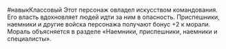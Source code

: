 #навыкКлассовый 
Этот персонаж овладел искусством командования. Его власть вдохновляет людей идти за ним в опасность. Приспешники, наемники и другие войска персонажа получают бонус +2 к морали. Мораль объясняется в разделе «Наемники, приспешники, наемники и специалисты».
